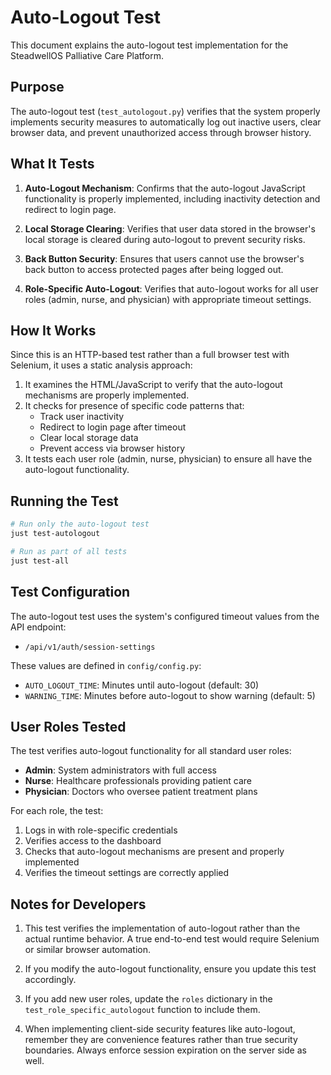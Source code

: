 # Auto-Logout Test

This document explains the auto-logout test implementation for the SteadwellOS Palliative Care Platform.

## Purpose

The auto-logout test (`test_autologout.py`) verifies that the system properly implements security measures to automatically log out inactive users, clear browser data, and prevent unauthorized access through browser history.

## What It Tests

1. **Auto-Logout Mechanism**: Confirms that the auto-logout JavaScript functionality is properly implemented, including inactivity detection and redirect to login page.

2. **Local Storage Clearing**: Verifies that user data stored in the browser's local storage is cleared during auto-logout to prevent security risks.

3. **Back Button Security**: Ensures that users cannot use the browser's back button to access protected pages after being logged out.

4. **Role-Specific Auto-Logout**: Verifies that auto-logout works for all user roles (admin, nurse, and physician) with appropriate timeout settings.

## How It Works

Since this is an HTTP-based test rather than a full browser test with Selenium, it uses a static analysis approach:

1. It examines the HTML/JavaScript to verify that the auto-logout mechanisms are properly implemented.
2. It checks for presence of specific code patterns that:
   - Track user inactivity
   - Redirect to login page after timeout
   - Clear local storage data
   - Prevent access via browser history
3. It tests each user role (admin, nurse, physician) to ensure all have the auto-logout functionality.

## Running the Test

```bash
# Run only the auto-logout test
just test-autologout

# Run as part of all tests
just test-all
```

## Test Configuration

The auto-logout test uses the system's configured timeout values from the API endpoint:
- `/api/v1/auth/session-settings`

These values are defined in `config/config.py`:
- `AUTO_LOGOUT_TIME`: Minutes until auto-logout (default: 30)
- `WARNING_TIME`: Minutes before auto-logout to show warning (default: 5)

## User Roles Tested

The test verifies auto-logout functionality for all standard user roles:

- **Admin**: System administrators with full access
- **Nurse**: Healthcare professionals providing patient care
- **Physician**: Doctors who oversee patient treatment plans

For each role, the test:
1. Logs in with role-specific credentials
2. Verifies access to the dashboard
3. Checks that auto-logout mechanisms are present and properly implemented
4. Verifies the timeout settings are correctly applied

## Notes for Developers

1. This test verifies the implementation of auto-logout rather than the actual runtime behavior. A true end-to-end test would require Selenium or similar browser automation.

2. If you modify the auto-logout functionality, ensure you update this test accordingly.

3. If you add new user roles, update the `roles` dictionary in the `test_role_specific_autologout` function to include them.

4. When implementing client-side security features like auto-logout, remember they are convenience features rather than true security boundaries. Always enforce session expiration on the server side as well.
